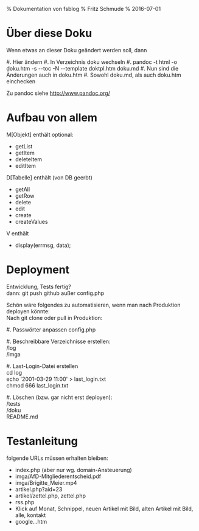 % Dokumentation von fsblog
% Fritz Schmude
% 2016-07-01

# Über diese Doku
Wenn etwas an dieser Doku geändert werden soll, dann 

#. Hier ändern
#. In Verzeichnis doku wechseln
#. pandoc -t html -o doku.htm -s --toc -N --template doktpl.htm doku.md
#. Nun sind die Änderungen auch in doku.htm
#. Sowohl doku.md, als auch doku.htm einchecken

Zu pandoc siehe <http://www.pandoc.org/>

# Aufbau von allem

M[Objekt] enthält optional:

- getList
- getItem
- deleteItem
- editItem

D[Tabelle] enthält (von DB geerbt)

- getAll
- getRow
- delete
- edit
- create
- createValues

V enthält

- display(errmsg, data);

# Deployment
Entwicklung, Tests fertig?  
dann: git push github außer config.php

Schön wäre folgendes zu automatisieren, wenn man nach Produktion deployen könnte:  
Nach git clone oder pull in Produktion:

#. Passwörter anpassen
    config.php

#. Beschreibbare Verzeichnisse erstellen:  
    /log  
    /imga  

#. Last-Login-Datei erstellen  
  cd log  
  echo '2001-03-29 11:00' > last_login.txt  
  chmod 666 last_login.txt
  
#. Löschen (bzw. gar nicht erst deployen):  
  /tests  
  /doku  
  README.md
  
# Testanleitung
folgende URLs müssen erhalten bleiben:

- index.php (aber nur wg. domain-Ansteuerung)
- imga/AfD-Mitgliederentscheid.pdf
- imga/Brigitte_Meier.mp4
- artikel.php?aid=23
- artikel/zettel.php, zettel.php
- rss.php
- Klick auf Monat, Schnippel, neuen Artikel mit Bild, alten Artikel mit Bild, alle, kontakt
- google...htm


